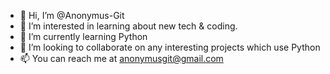 - 👋 Hi, I’m @Anonymus-Git
- 👀 I’m interested in learning about new tech & coding.
- 🌱 I’m currently learning Python
- 💞️ I’m looking to collaborate on any interesting projects which use Python
- 📫 You can reach me at anonymusgit@gmail.com

<!---
Anonymus-Git/Anonymus-Git is a ✨ special ✨ repository because its `README.md` (this file) appears on your GitHub profile.
You can click the Preview link to take a look at your changes.
--->
